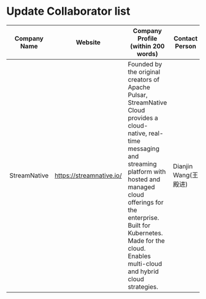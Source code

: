 # Update Collaborator list


| Company Name | Website | Company Profile (within 200 words) | Contact Person | Email | 
| ------------ | ------- | ---------------------------------- | -------------- | ----- | 
| StreamNative | https://streamnative.io/ | Founded by the original creators of Apache Pulsar, StreamNative Cloud provides a cloud-native, real-time messaging and streaming platform with hosted and managed cloud offerings for the enterprise. Built for Kubernetes. Made for the cloud. Enables multi-cloud and hybrid cloud strategies.| Dianjin Wang(王殿进) | djwang@streamnative.io |

